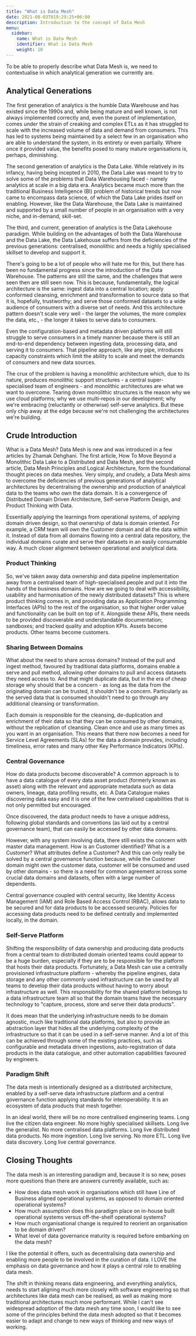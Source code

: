 ```yaml
---
title: "What is Data Mesh"
date: 2021-08-03T019:29:25+06:00
description: Introduction to the concept of Data Mesh
menu:
  sidebar:
    name: What is Data Mesh
    identifier: What is Data Mesh
    weight: 10
---
```


To be able to properly describe what Data Mesh is, we need to contextualise in which analytical generation we currently are. 

## Analytical Generations

The first generation of analytics is the humble Data Warehouse and has existed since the 1990s and, while being mature and well known, is not always implemented correctly and, even the purest of implementation, comes under the strain of creaking and complex ETLs as it has struggled to scale with the increased volume of data and demand from consumers. This has led to systems being maintained by a select few in an organisation who are able to understand the system, in its entirety or even partially. Where once it provided value, the benefits posed to many mature organisations is, perhaps, diminishing. 

The second generation of analytics is the Data Lake. While relatively in its infancy, having being incepted in 2010, the Data Lake was meant to try to solve some of the problems that Data Warehousing faced - namely analytics at scale in a big data era. Analytics became much more than the traditional Business Intelligence (BI) problem of historical trends but now came to encompass data science, of which the Data Lake prides itself on enabling. However, like the Data Warehouse, the Data Lake is maintained and supported by a small number of people in an organisation with a very niche, and in-demand, skill-set. 

The third, and current, generation of analytics is the Data Lakehouse paradigm. While building on the advantages of both the Data Warehouse and the Data Lake, the Data Lakehouse suffers from the deficiencies of the previous generations: centralised, monolithic and needs a highly specialised skillset to develop and support it.

There's going to be a lot of people who will hate me for this, but there has been no fundamental progress since the introduction of the Data Warehouse. The patterns are still the same, and the challenges that were seen then are still seen now. This is because, fundamentally, the logical architecture is the same: ingest data into a central location; apply conformed cleansing, enrichment and transformation to source data so that it is, hopefully, trustworthy; and serve those conformed datasets to a wide audience of consumers with a diverse set of needs. And this architecture pattern doesn't scale very well - the larger the volumes, the more complex the data, etc., - the longer it takes to serve data to consumers.

Even the configuration-based and metadata driven platforms will still struggle to serve consumers in a timely manner because there is still an end-to-end dependency between ingesting data, processing data, and serving it to consumers. That pipeline approach, like any pipe, introduces capacity constraints which limit the ability to scale and meet the demands of consumers and new data sources. 

The crux of the problem is having a monolithic architecture which, due to its nature, produces monolithic support structures - a central super-specialised team of engineers - and monolithic architectures are what we want to overcome. Tearing down monolithic structures is the reason why we use cloud platforms; why we use multi-repos in our development; why we're embracing (reluctantly or otherwise) self-serve analytics. But these only chip away at the edge because we're not challenging the architectures we're building. 

## Crude Introduction

What is a Data Mesh? Data Mesh is new and was introduced in a few articles by Zhamak Dehghani. The first article, How To Move Beyond a Monolithic Data Lake to a Distributed and Data Mesh, and the second article, Data Mesh Principles and Logical Architecture, form the foundational thought pieces on data meshes. Very simply, and crudely, a Data Mesh aims to overcome the deficiencies of previous generations of analytical architectures by decentralising the ownership and production of analytical data to the teams who own the data domain. It is a convergence of Distributed Domain Driven Architecture, Self-serve Platform Design, and Product Thinking with Data. 

Essentially applying the learnings from operational systems, of applying domain driven design, so that ownership of data is domain oriented. For example, a CRM team will own the Customer domain and all the data within it. Instead of data from all domains flowing into a central data repository, the individual domains curate and serve their datasets in an easily consumable way. A much closer alignment between operational and analytical data. 

### Product Thinking

So, we've taken away data ownership and data pipeline implementation away from a centralised team of high-specialised people and put it into the hands of the business domains. How are we going to deal with accessibility, usability and harmonisation of the newly distributed datasets? This is where product thinking comes in, and providing data as Application Programming Interfaces (APIs) to the rest of the organisation, so that higher order value and functionality can be built on top of it. Alongside these APIs, there needs to be provided discoverable and understandable documentation; sandboxes; and tracked quality and adoption KPIs. Assets become products. Other teams become customers. 

### Sharing Between Domains

What about the need to share across domains? Instead of the pull and ingest method, favoured by traditional data platforms, domains enable a serve and pull method, allowing other domains to pull and access datasets they need access to. And that might duplicate data, but in the era of cheap storage why should that be a concern - as long as the data from the originating domain can be trusted, it shouldn't be a concern. Particularly as the served data that is consumed shouldn't need to go through any additional cleansing or transformation. 

Each domain is responsible for the cleansing, de-duplication and enrichment of their data so that they can be consumed by other domains, without the replication of cleansing. Clean once and use as many times as you want in an organisation. This means that there now becomes a need for Service Level Agreements (SLAs) for the data a domain provides, including timeliness, error rates and many other Key Performance Indicators (KPIs).

### Central Governance

How do data products become discoverable? A common approach is to have a data catalogue of every data asset product (formerly known as asset) along with the relevant and appropriate metadata such as data owners, lineage, data profiling results, etc. A Data Catalogue makes discovering data easy and it is one of the few centralised capabilities that is not only permitted but encouraged.

Once discovered, the data product needs to have a unique address, following global standards and conventions (as laid out by a central governance team), that can easily be accessed by other data domains. 

However, with any system involving data, there still exists the concern with master data management. How is an Customer identified? What is a Customer? What attributes define a Customer? And this can only really be solved by a central governance function because, while the Customer domain might own the customer data, customer will be consumed and used by other domains - so there is a need for common agreement across some crucial data domains and datasets, often with a large number of dependents.

Central governance coupled with central security, like Identity Access Management (IAM) and Role Based Access Control (RBAC), allows data to be secured and for data products to be accessed securely. Policies for accessing data products need to be defined centrally and implemented locally, in the domain.

### Self-Serve Platform

Shifting the responsibility of data ownership and producing data products from a central team to distributed domain oriented teams could appear to be a huge burden, especially if they are to be responsible for the platform that hosts their data products. Fortunately, a Data Mesh can use a centrally provisioned infrastructure platform - whereby the pipeline engines, data storage and any other commonly used infrastructure can be used by all teams to develop their data products without having to worry about infrastructure as well. This responsibility for the shared platform belongs to a data infrastructure team all so that the domain teams have the necessary technology to "capture, process, store and serve their data products". 

It does mean that the underlying infrastructure needs to be domain agnostic, much like traditional data platforms, but also to provide an abstraction layer that hides all the underlying complexity of the infrastructure so that it can be used in a self-serve manner. And a lot of this can be achieved through some of the existing practices, such as configurable and metadata driven ingestions, auto-registration of data products in the data catalogue, and other automation capabilities favoured by engineers. 

### Paradigm Shift

The data mesh is intentionally designed as a distributed architecture, enabled by a self-serve data infrastructure platform and a central governance function applying standards for interoperability. It is an ecosystem of data products that mesh together. 

In an ideal world, there will be no more centralised engineering teams. Long live the citizen data engineer. No more highly specialised skillsets. Long live the generalist. No more centralised data platforms. Long live distributed data products. No more ingestion. Long live serving. No more ETL. Long live data discovery. Long live central governance. 

## Closing Thoughts

The data mesh is an interesting paradigm and, because it is so new, poses more questions than there are answers currently available, such as: 

- How does data mesh work in organisations which still have Line of Business aligned operational systems, as opposed to domain oriented operational systems?
- How much assumption does this paradigm place on in-house built operational systems versus off-the-shelf operational systems?
- How much organisational change is required to reorient an organisation to be domain driven? 
- What level of data governance maturity is required before embarking on the data mesh?

 I like the potential it offers, such as decentralising data ownership and enabling more people to be involved in the curation of data. I LOVE the emphasis on data governance and how it plays a central role to enabling data mesh. 

The shift in thinking means data engineering, and everything analytics, needs to start aligning much more closely with software engineering so that architectures like data mesh can be realised, as well as making more traditional architectures much more performant. While I can't see widespread adoption of the data mesh any time soon, I would like to see some of the principles behind the data mesh adopted so that it becomes easier to adapt and change to new ways of thinking and new ways of working. 
